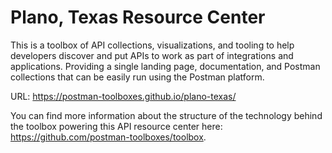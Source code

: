 # Plano, Texas Resource Center
This is a toolbox of API collections, visualizations, and tooling to help developers discover and put APIs to work as part of integrations and applications. Providing a single landing page, documentation, and Postman collections that can be easily run using the Postman platform.

URL: https://postman-toolboxes.github.io/plano-texas/

You can find more information about the structure of the technology behind the toolbox powering this API resource center here: https://github.com/postman-toolboxes/toolbox.
